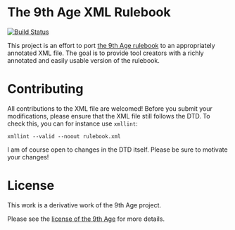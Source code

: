The 9th Age XML Rulebook
========================

[![Build Status](https://travis-ci.org/redelmann/ninth-age-xml.svg?branch=master)](https://travis-ci.org/redelmann/ninth-age-xml)

This project is an effort to port [the 9th Age rulebook][rulebook] to an appropriately annotated XML file.
The goal is to provide tool creators with a richly annotated and easily usable version of the rulebook.

Contributing
============

All contributions to the XML file are welcomed!
Before you submit your modifications, please ensure that the XML file still follows the DTD.
To check this, you can for instance use `xmllint`:

```
xmllint --valid --noout rulebook.xml
```

I am of course open to changes in the DTD itself. Please be sure to motivate your changes! 

License
=======

This work is a derivative work of the 9th Age project.

Please see the [license of the 9th Age][license] for more details.

[license]: http://www.the-ninth-age.com/license.html
[rulebook]: http://www.the-ninth-age.com/index.php?simple-page/